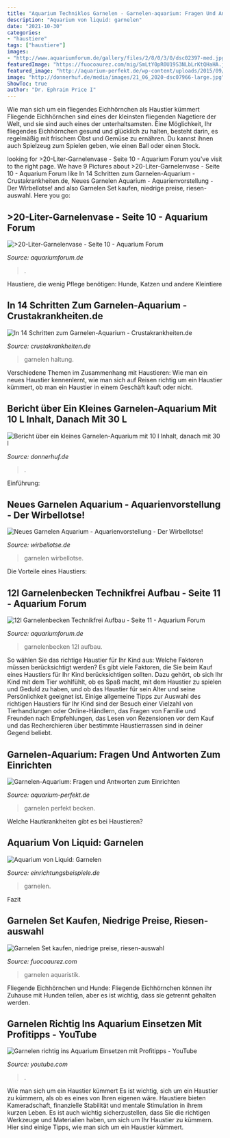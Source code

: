 ```yaml
---
title: "Aquarium Techniklos Garnelen - Garnelen-aquarium: Fragen Und Antworten Zum Einrichten"
description: "Aquarium von liquid: garnelen"
date: "2021-10-30"
categories:
- "haustiere"
tags: ["haustiere"]
images:
- "http://www.aquariumforum.de/gallery/files/2/8/0/3/0/dsc02397-med.jpg"
featuredImage: "https://fuocoaurez.com/mig/SmLtY0pR0U19S3NLbLrKtQHaHA.jpg"
featured_image: "http://aquarium-perfekt.de/wp-content/uploads/2015/09/garnelen_aquarium_einrichten-nano.jpg"
image: "http://donnerhuf.de/media/images/21_06_2020-dsc07966-large.jpg"
ShowToc: true
author: "Dr. Ephraim Price I"
---
```



Wie man sich um ein fliegendes Eichhörnchen als Haustier kümmert
Fliegende Eichhörnchen sind eines der kleinsten fliegenden Nagetiere der Welt, und sie sind auch eines der unterhaltsamsten. Eine Möglichkeit, Ihr fliegendes Eichhörnchen gesund und glücklich zu halten, besteht darin, es regelmäßig mit frischem Obst und Gemüse zu ernähren. Du kannst ihnen auch Spielzeug zum Spielen geben, wie einen Ball oder einen Stock.

	

		
looking for &gt;20-Liter-Garnelenvase - Seite 10 - Aquarium Forum you've visit to the right page. We have 9 Pictures about &gt;20-Liter-Garnelenvase - Seite 10 - Aquarium Forum like In 14 Schritten zum Garnelen-Aquarium - Crustakrankheiten.de, Neues Garnelen Aquarium - Aquarienvorstellung - Der Wirbellotse! and also Garnelen Set kaufen, niedrige preise, riesen-auswahl. Here you go:
		
    
## &gt;20-Liter-Garnelenvase - Seite 10 - Aquarium Forum

<img loading=lazy src="https://www.aquariumforum.de/gallery/files/5/7/1/7/9/img_01081-med.jpg" onerror="this.onerror=null;this.src='https://tse4.mm.bing.net/th?id=OIP.IKCgBJxwADfVwb47bJp80QHaJ4&amp;pid=15.1';" alt="&gt;20-Liter-Garnelenvase - Seite 10 - Aquarium Forum">

_Source: aquariumforum.de_

>. 

	

Haustiere, die wenig Pflege benötigen: Hunde, Katzen und andere Kleintiere

    
## In 14 Schritten Zum Garnelen-Aquarium - Crustakrankheiten.de

<img loading=lazy src="https://image.jimcdn.com/app/cms/image/transf/none/path/sa0545e1ea3ca8f67/image/i9d4b0431cee10bf1/version/1421083821/image.jpg" onerror="this.onerror=null;this.src='https://tse2.mm.bing.net/th?id=OIP.9AbYkIINmXeq1eEmjIZd7gHaCv&amp;pid=15.1';" alt="In 14 Schritten zum Garnelen-Aquarium - Crustakrankheiten.de">

_Source: crustakrankheiten.de_

>garnelen haltung. 

	

Verschiedene Themen im Zusammenhang mit Haustieren: Wie man ein neues Haustier kennenlernt, wie man sich auf Reisen richtig um ein Haustier kümmert, ob man ein Haustier in einem Geschäft kauft oder nicht.

    
## Bericht über Ein Kleines Garnelen-Aquarium Mit 10 L Inhalt, Danach Mit 30 L

<img loading=lazy src="http://donnerhuf.de/media/images/21_06_2020-dsc07966-large.jpg" onerror="this.onerror=null;this.src='https://tse3.mm.bing.net/th?id=OIP.jf38yYztBW6APoVdx8bAIQHaE8&amp;pid=15.1';" alt="Bericht über ein kleines Garnelen-Aquarium mit 10 l Inhalt, danach mit 30 l">

_Source: donnerhuf.de_

>. 

	

Einführung:

    
## Neues Garnelen Aquarium - Aquarienvorstellung - Der Wirbellotse!

<img loading=lazy src="https://www.wirbellotse.de/attachment/10879-dsc0025iadpk9jg1h-jpg/" onerror="this.onerror=null;this.src='https://tse3.mm.bing.net/th?id=OIP.nfwrGEOpfD4vUhhwG-Hv8wHaEK&amp;pid=15.1';" alt="Neues Garnelen Aquarium - Aquarienvorstellung - Der Wirbellotse!">

_Source: wirbellotse.de_

>garnelen wirbellotse. 

	

Die Vorteile eines Haustiers:

    
## 12l Garnelenbecken Technikfrei Aufbau - Seite 11 - Aquarium Forum

<img loading=lazy src="http://www.aquariumforum.de/gallery/files/2/8/0/3/0/dsc02397-med.jpg" onerror="this.onerror=null;this.src='https://tse4.mm.bing.net/th?id=OIP.I9UzyNAru_QydIuMLQyhJgHaFj&amp;pid=15.1';" alt="12l Garnelenbecken Technikfrei Aufbau - Seite 11 - Aquarium Forum">

_Source: aquariumforum.de_

>garnelenbecken 12l aufbau. 

	

So wählen Sie das richtige Haustier für Ihr Kind aus: Welche Faktoren müssen berücksichtigt werden?
Es gibt viele Faktoren, die Sie beim Kauf eines Haustiers für Ihr Kind berücksichtigen sollten. Dazu gehört, ob sich Ihr Kind mit dem Tier wohlfühlt, ob es Spaß macht, mit dem Haustier zu spielen und Geduld zu haben, und ob das Haustier für sein Alter und seine Persönlichkeit geeignet ist. Einige allgemeine Tipps zur Auswahl des richtigen Haustiers für Ihr Kind sind der Besuch einer Vielzahl von Tierhandlungen oder Online-Händlern, das Fragen von Familie und Freunden nach Empfehlungen, das Lesen von Rezensionen vor dem Kauf und das Recherchieren über bestimmte Haustierrassen sind in deiner Gegend beliebt.

    
## Garnelen-Aquarium: Fragen Und Antworten Zum Einrichten

<img loading=lazy src="http://aquarium-perfekt.de/wp-content/uploads/2015/09/garnelen_aquarium_einrichten-nano.jpg" onerror="this.onerror=null;this.src='https://tse4.mm.bing.net/th?id=OIP.dQTFRFa0pWa6SWWJv12K9gHaFj&amp;pid=15.1';" alt="Garnelen-Aquarium: Fragen und Antworten zum Einrichten">

_Source: aquarium-perfekt.de_

>garnelen perfekt becken. 

	

Welche Hautkrankheiten gibt es bei Haustieren?

    
## Aquarium Von Liquid: Garnelen

<img loading=lazy src="https://www.einrichtungsbeispiele.de/images_31009/h1024_w1280/aquarium-garnelen__e420299d9b2249e2603f03033cbee0cb.jpg" onerror="this.onerror=null;this.src='https://tse2.mm.bing.net/th?id=OIP.mMhdk8BDTtG0cUHnmjTLrAHaFj&amp;pid=15.1';" alt="Aquarium von Liquid: Garnelen">

_Source: einrichtungsbeispiele.de_

>garnelen. 

	

Fazit

    
## Garnelen Set Kaufen, Niedrige Preise, Riesen-auswahl

<img loading=lazy src="https://fuocoaurez.com/mig/SmLtY0pR0U19S3NLbLrKtQHaHA.jpg" onerror="this.onerror=null;this.src='https://tse4.mm.bing.net/th?id=OIP.tUKN5l28HoQsc6gI1s5X6wAAAA&amp;pid=15.1';" alt="Garnelen Set kaufen, niedrige preise, riesen-auswahl">

_Source: fuocoaurez.com_

>garnelen aquaristik. 

	

Fliegende Eichhörnchen und Hunde: Fliegende Eichhörnchen können ihr Zuhause mit Hunden teilen, aber es ist wichtig, dass sie getrennt gehalten werden.

    
## Garnelen Richtig Ins Aquarium Einsetzen Mit Profitipps - YouTube

<img loading=lazy src="https://i.ytimg.com/vi/ln8lOPbXSH4/maxresdefault.jpg" onerror="this.onerror=null;this.src='https://tse3.mm.bing.net/th?id=OIP.sMjZuo3B8i2MpGv9VFCXqQHaEK&amp;pid=15.1';" alt="Garnelen richtig ins Aquarium Einsetzen mit Profitipps - YouTube">

_Source: youtube.com_

>. 

	

Wie man sich um ein Haustier kümmert
Es ist wichtig, sich um ein Haustier zu kümmern, als ob es eines von Ihren eigenen wäre. Haustiere bieten Kameradschaft, finanzielle Stabilität und mentale Stimulation in ihrem kurzen Leben. Es ist auch wichtig sicherzustellen, dass Sie die richtigen Werkzeuge und Materialien haben, um sich um Ihr Haustier zu kümmern. Hier sind einige Tipps, wie man sich um ein Haustier kümmert.

